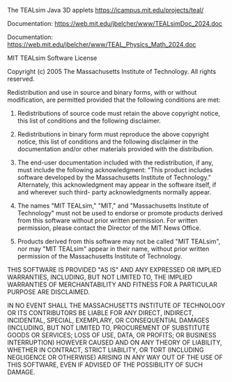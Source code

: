The TEALsim Java 3D applets
https://icampus.mit.edu/projects/teal/ 

Documentation:  https://web.mit.edu/jbelcher/www/TEALsimDoc_2024.doc

Documentation:  https://web.mit.edu/jbelcher/www/TEAL_Physics_Math_2024.doc

MIT TEALsim Software License

Copyright (c) 2005 The Massachusetts Institute of Technology. All
rights reserved.

Redistribution and use in source and binary forms, with or without
modification, are permitted provided that the following conditions are
met:

1. Redistributions of source code must retain the above copyright
notice, this list of conditions and the following disclaimer.

2. Redistributions in binary form must reproduce the above copyright
notice, this list of conditions and the following disclaimer in the
documentation and/or other materials provided with the distribution.

3. The end-user documentation included with the redistribution, if
any, must include the following acknowledgment: "This product includes
software developed by the Massachusetts Institute of Technology."
Alternately, this acknowledgment may appear in the software itself, if 
and wherever such third- party acknowledgments
normally appear.

4. The names "MIT TEALsim," "MIT," and "Massachusetts
Institute of Technology" must not be used to endorse or promote
products derived from this software without prior written
permission. For written permission, please contact the Director of the
MIT News Office.

5. Products derived from this software may not be called "MIT TEALsim", 
nor may "MIT TEALsim" appear in their name, without prior written 
permission of the Massachusetts Institute of Technology.

THIS SOFTWARE IS PROVIDED "AS IS" AND ANY EXPRESSED OR IMPLIED WARRANTIES, 
INCLUDING, BUT NOT LIMITED TO, THE IMPLIED WARRANTIES OF MERCHANTABILITY 
AND FITNESS FOR A PARTICULAR PURPOSE ARE DISCLAIMED.

IN NO EVENT SHALL THE MASSACHUSETTS INSTITUTE OF TECHNOLOGY OR ITS 
CONTRIBUTORS BE LIABLE FOR ANY DIRECT, INDIRECT, INCIDENTAL, SPECIAL, 
EXEMPLARY, OR CONSEQUENTIAL DAMAGES (INCLUDING, BUT NOT LIMITED TO, 
PROCUREMENT OF SUBSTITUTE GOODS OR SERVICES; LOSS OF USE, DATA, OR 
PROFITS; OR BUSINESS INTERRUPTION) HOWEVER CAUSED AND ON ANY THEORY OF 
LIABILITY, WHETHER IN CONTRACT, STRICT LIABILITY, OR TORT (INCLUDING 
NEGLIGENCE OR OTHERWISE) ARISING IN ANY WAY OUT OF THE USE OF THIS 
SOFTWARE, EVEN IF ADVISED OF THE POSSIBILITY OF SUCH DAMAGE.
 
